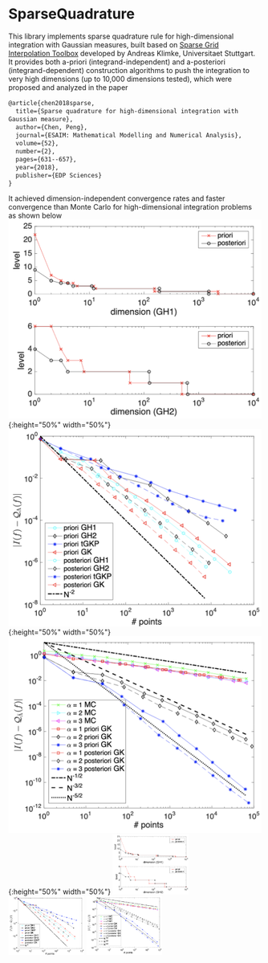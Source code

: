 # SparseQuadrature

This library implements sparse quadrature rule for high-dimensional integration with Gaussian measures, built based on [Sparse Grid Interpolation Toolbox](https://people.sc.fsu.edu/~jburkardt/m_src/spinterp/spinterp.html) developed by Andreas Klimke, Universitaet Stuttgart. It provides both a-priori (integrand-independent) and a-posteriori (integrand-dependent) construction algorithms to push the integration to very high dimensions (up to 10,000 dimensions tested), which were proposed and analyzed in the paper 

```
@article{chen2018sparse,
  title={Sparse quadrature for high-dimensional integration with Gaussian measure},
  author={Chen, Peng},
  journal={ESAIM: Mathematical Modelling and Numerical Analysis},
  volume={52},
  number={2},
  pages={631--657},
  year={2018},
  publisher={EDP Sciences}
}
```

It achieved dimension-independent convergence rates and faster convergence than Monte Carlo for high-dimensional integration problems as shown below 
![sparse quadrature](images/sp-dimension.png){:height="50%" width="50%"}
![sparse quadrature](images/sp-gaussian.png){:height="50%" width="50%"}
![sparse quadrature](images/sp-mc.png){:height="50%" width="50%"}
<img src="images/sp-dimension.png" width="30%">
<img src="images/sp-gaussian.png" width="30%">
<img src="images/sp-mc.png" width="30%">
